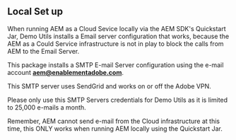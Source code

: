 ## Local Set up

When running AEM as a Cloud Sevice locally via the AEM SDK's Quickstart Jar, Demo Utils installs a Email server configuration that works, because the AEM as a Could Service infrastructure is not in play to block the calls from AEM to the Email Server.

This package installs a SMTP E-mail Server configuration using the e-mail account **aem@enablementadobe.com**.

This SMTP server uses SendGrid and works on or off the Adobe VPN.

Please only use this SMTP Servers credentials for Demo Utils as it is limited to 25,000 e-mails a month.

Remember, AEM cannot send e-mail from the Cloud infrastructure at this time, this ONLY works when running AEM locally using the Quickstart Jar.
